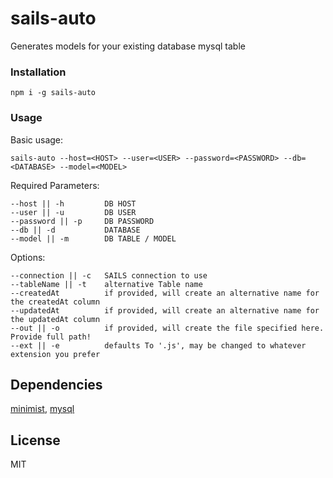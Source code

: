 # sails-auto
Generates models for your existing database mysql table

### Installation

    npm i -g sails-auto

### Usage

Basic usage:

    sails-auto --host=<HOST> --user=<USER> --password=<PASSWORD> --db=<DATABASE> --model=<MODEL>
    
Required Parameters: 

    --host || -h         DB HOST
    --user || -u         DB USER
    --password || -p     DB PASSWORD
    --db || -d           DATABASE
    --model || -m        DB TABLE / MODEL
    
Options: 
    
    --connection || -c   SAILS connection to use
    --tableName || -t    alternative Table name
    --createdAt          if provided, will create an alternative name for the createdAt column
    --updatedAt          if provided, will create an alternative name for the updatedAt column
    --out || -o          if provided, will create the file specified here. Provide full path!
    --ext || -e          defaults To '.js', may be changed to whatever extension you prefer
 
    
## Dependencies
    
[minimist](https://github.com/substack/minimist),
[mysql](https://github.com/felixge/node-mysql/)
    
## License 

MIT